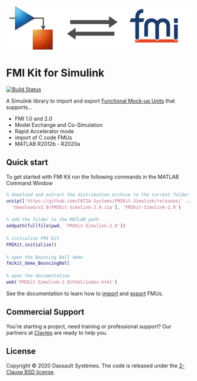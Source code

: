 ![FMI Kit banner](docs/images/banner.png)

# FMI Kit for Simulink

[![Build Status](https://dev.azure.com/CATIA-Systems/FMIKit-Simulink/_apis/build/status/CATIA-Systems.FMIKit-Simulink?branchName=master)](https://dev.azure.com/CATIA-Systems/FMIKit-Simulink/_build/latest?definitionId=4&branchName=master)

A Simulink library to import and export [Functional Mock-up Units](https://fmi-standard.org/) that supports...

- FMI 1.0 and 2.0
- Model Exchange and Co-Simulation
- Rapid Accelerator mode
- import of C code FMUs
- MATLAB R2012b - R2020a

## Quick start

To get started with FMI Kit run the following commands in the MATLAB Command Window

```matlab
% download and extract the distribution archive to the current folder
unzip(['https://github.com/CATIA-Systems/FMIKit-Simulink/releases/' ...
  'download/v2.9/FMIKit-Simulink-2.9.zip'], 'FMIKit-Simulink-2.9')

% add the folder to the MATLAB path
addpath(fullfile(pwd, 'FMIKit-Simulink-2.9'))

% initialize FMI Kit
FMIKit.initialize()

% open the Bouncing Ball demo
fmikit_demo_BouncingBall

% open the documentation
web('FMIKit-Simulink-2.9/html/index.html')
```

See the documentation to learn how to [import](docs/fmu_import.md) and [export](docs/fmu_export.md) FMUs.

## Commercial Support

You're starting a project, need training or professional support?
Our partners at [Claytex](https://www.claytex.com/about-us/contact-us/) are ready to help you.

## License

Copyright &copy; 2020 Dassault Syst&egrave;mes.
The code is released under the [2-Clause BSD license](LICENSE.txt).
